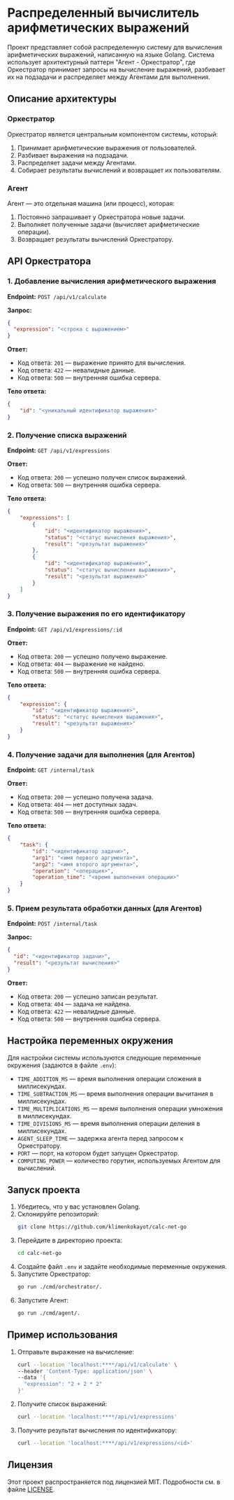# Распределенный вычислитель арифметических выражений

Проект представляет собой распределенную систему для вычисления арифметических выражений, написанную на языке Golang. Система использует архитектурный паттерн "Агент - Оркестратор", где Оркестратор принимает запросы на вычисление выражений, разбивает их на подзадачи и распределяет между Агентами для выполнения.

## Описание архитектуры

### Оркестратор
Оркестратор является центральным компонентом системы, который:
1. Принимает арифметические выражения от пользователей.
2. Разбивает выражения на подзадачи.
3. Распределяет задачи между Агентами.
4. Собирает результаты вычислений и возвращает их пользователям.

### Агент
Агент — это отдельная машина (или процесс), которая:
1. Постоянно запрашивает у Оркестратора новые задачи.
2. Выполняет полученные задачи (вычисляет арифметические операции).
3. Возвращает результаты вычислений Оркестратору.

## API Оркестратора

### 1. Добавление вычисления арифметического выражения
**Endpoint:** `POST /api/v1/calculate`

**Запрос:**
```json
{
  "expression": "<строка с выражением>"
}
```

**Ответ:**
- Код ответа: `201` — выражение принято для вычисления.
- Код ответа: `422` — невалидные данные.
- Код ответа: `500` — внутренняя ошибка сервера.

**Тело ответа:**
```json
{
    "id": "<уникальный идентификатор выражения>"
}
```

### 2. Получение списка выражений
**Endpoint:** `GET /api/v1/expressions`

**Ответ:**
- Код ответа: `200` — успешно получен список выражений.
- Код ответа: `500` — внутренняя ошибка сервера.

**Тело ответа:**
```json
{
    "expressions": [
        {
            "id": "<идентификатор выражения>",
            "status": "<статус вычисления выражения>",
            "result": "<результат выражения>"
        },
        {
            "id": "<идентификатор выражения>",
            "status": "<статус вычисления выражения>",
            "result": "<результат выражения>"
        }
    ]
}
```

### 3. Получение выражения по его идентификатору
**Endpoint:** `GET /api/v1/expressions/:id`

**Ответ:**
- Код ответа: `200` — успешно получено выражение.
- Код ответа: `404` — выражение не найдено.
- Код ответа: `500` — внутренняя ошибка сервера.

**Тело ответа:**
```json
{
    "expression": {
        "id": "<идентификатор выражения>",
        "status": "<статус вычисления выражения>",
        "result": "<результат выражения>"
    }
}
```

### 4. Получение задачи для выполнения (для Агентов)
**Endpoint:** `GET /internal/task`

**Ответ:**
- Код ответа: `200` — успешно получена задача.
- Код ответа: `404` — нет доступных задач.
- Код ответа: `500` — внутренняя ошибка сервера.

**Тело ответа:**
```json
{
    "task": {
        "id": "<идентификатор задачи>",
        "arg1": "<имя первого аргумента>",
        "arg2": "<имя второго аргумента>",
        "operation": "<операция>",
        "operation_time": "<время выполнения операции>"
    }
}
```

### 5. Прием результата обработки данных (для Агентов)
**Endpoint:** `POST /internal/task`

**Запрос:**
```json
{
  "id": "<идентификатор задачи>",
  "result": "<результат вычисления>"
}
```

**Ответ:**
- Код ответа: `200` — успешно записан результат.
- Код ответа: `404` — задача не найдена.
- Код ответа: `422` — невалидные данные.
- Код ответа: `500` — внутренняя ошибка сервера.

## Настройка переменных окружения

Для настройки системы используются следующие переменные окружения (задаются в файле `.env`):

- `TIME_ADDITION_MS` — время выполнения операции сложения в миллисекундах.
- `TIME_SUBTRACTION_MS` — время выполнения операции вычитания в миллисекундах.
- `TIME_MULTIPLICATIONS_MS` — время выполнения операции умножения в миллисекундах.
- `TIME_DIVISIONS_MS` — время выполнения операции деления в миллисекундах.
- `AGENT_SLEEP_TIME` — задержка агента перед запросом к Оркестратору.
- `PORT` — порт, на котором будет запущен Оркестратор.
- `COMPUTING_POWER` — количество горутин, используемых Агентом для вычислений.

## Запуск проекта

1. Убедитесь, что у вас установлен Golang.
2. Склонируйте репозиторий:
   ```bash
   git clone https://github.com/klimenkokayot/calc-net-go
   ```
3. Перейдите в директорию проекта:
   ```bash
   cd calc-net-go
   ```
4. Создайте файл `.env` и задайте необходимые переменные окружения.
5. Запустите Оркестратор:
   ```bash
   go run ./cmd/orchestrator/.
   ```
6. Запустите Агент:
   ```bash
   go run ./cmd/agent/.
   ```

## Пример использования

1. Отправьте выражение на вычисление:
   ```bash
   curl --location 'localhost:****/api/v1/calculate' \
   --header 'Content-Type: application/json' \
   --data '{
     "expression": "2 + 2 * 2"
   }'
   ```
2. Получите список выражений:
   ```bash
   curl --location 'localhost:****/api/v1/expressions'
   ```
3. Получите результат вычисления по идентификатору:
   ```bash
   curl --location 'localhost:****/api/v1/expressions/<id>'
   ```

## Лицензия

Этот проект распространяется под лицензией MIT. Подробности см. в файле [LICENSE](LICENSE).